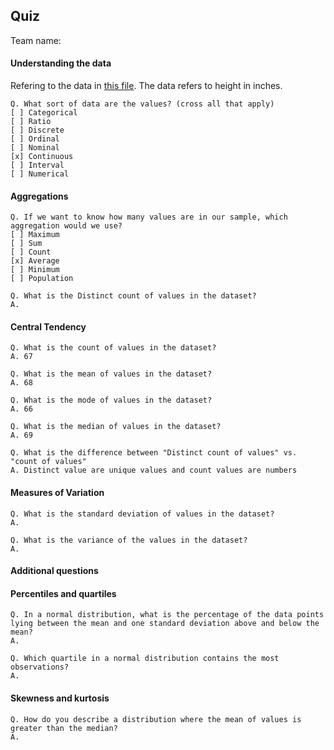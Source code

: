 ## Quiz
 
Team name: 

#### Understanding the data
Refering to the data in [this file](https://github.com/neuefische/descriptive_statistics_practice/blob/main/Observations.txt).
The data refers to height in inches.  

```
Q. What sort of data are the values? (cross all that apply)
[ ] Categorical
[ ] Ratio
[ ] Discrete
[ ] Ordinal
[ ] Nominal
[x] Continuous
[ ] Interval
[ ] Numerical
```

#### Aggregations

```
Q. If we want to know how many values are in our sample, which aggregation would we use?
[ ] Maximum
[ ] Sum
[ ] Count
[x] Average
[ ] Minimum
[ ] Population
```

```
Q. What is the Distinct count of values in the dataset?
A. 
```

#### Central Tendency


```
Q. What is the count of values in the dataset?
A. 67
```

```
Q. What is the mean of values in the dataset?
A. 68

```

```
Q. What is the mode of values in the dataset?
A. 66
```

```
Q. What is the median of values in the dataset?
A. 69
```

```
Q. What is the difference between "Distinct count of values" vs. "count of values"
A. Distinct value are unique values and count values are numbers
```


#### Measures of Variation

```
Q. What is the standard deviation of values in the dataset?
A. 
```
```
Q. What is the variance of the values in the dataset?
A. 
```


#### Additional questions



#### Percentiles and quartiles

```
Q. In a normal distribution, what is the percentage of the data points lying between the mean and one standard deviation above and below the mean?
A.  
```

```
Q. Which quartile in a normal distribution contains the most observations?
A.
```

#### Skewness and kurtosis

```
Q. How do you describe a distribution where the mean of values is greater than the median? 
A. 
```



